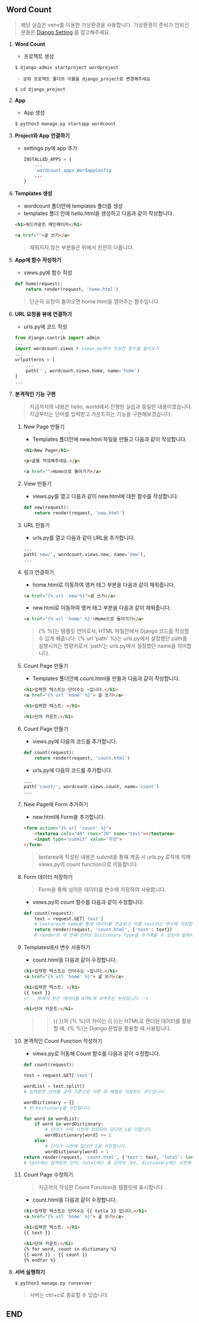 ## Word Count

> 해당 실습은 venv를 이용한 가상환경을 사용합니다. 
가상환경이 준비가 안되신 분들은 [Django Setting](https://github.com/sangyeol-kim/python_study/tree/master/django/setting) 를 참고해주세요.

1. **Word Count**
    - 프로젝트 생성

    ```$ django-admin startproject wordproject```

        - 상위 프로젝트 폴더의 이름을 django_project로 변경해주세요

    ```$ cd django_project```

2. **App**

    - App 생성

    ```$ python3 manage.py startapp wordcount```

3. **Project와 App 연결하기**

    - settings.py에 app 추가
        ```python
        INSTALLED_APPS = {
            ...
            'wordcount.apps.WordappConfig
            ...
        }
        ```

4. **Templates 생성**

    - wordcount 폴더안에 templates 폴더를 생성
    - templates 폴더 안에 hello.html을 생성하고 다음과 같이 작성합니다.
    ```html
    <h1>워드카운트 메인페이지</h1>

    <a href="">글 쓰기</a> 
    ```
    > 채워지지 않은 부분들은 뒤에서 천천히 다룹니다.

5. **App에 함수 작성하기**

    - views.py에 함수 작성
    ```python
    def home(request):
        return render(request, 'home.html')
    ```
    > 단순히 요청이 들어오면 home.html을 열어주는 함수입니다.

6. **URL 요청을 뷰에 연결하기**

    - urls.py에 코드 작성
    ```python
    from django.contrib import admin
    ...
    import wordcount.views # views.py에서 작성한 함수를 불러오기
    ...
    urlpatterns = [
        ...
        path('', wordcount.views.home, name='home')
    ]
    ...
    ```

7. **본격적인 기능 구현**
    > 지금까지의 내용은 hello, world에서 진행한 실습과 동일한 내용이였습니다.
    > 지금부터는 단어를 입력받고 카운트하는 기능을 구현해보겠습니다.

    1. New Page 만들기
        - Templates 폴더안에 new.html 파일을 만들고 다음과 같이 작성합니다.
        ```html
        <h1>New Page</h1>

        <p>글을 작성해주세요.</p> 

        <a href="">Home으로 돌아가기</a>
        ```
    2. View 만들기
        - views.py를 열고 다음과 같이 new.html에 대한 함수를 작성합니다.
        ```python
        def new(request):
            return render(request, 'new.html')
        ```
    3. URL 만들기
        - urls.py를 열고 다음과 같이 URL을 추가합니다.
        ```python
        ...
        path('new/', wordcount.views.new, name='new'),
        ...
        ```
    4. 링크 연결하기
        - home.html로 이동하여 앵커 태그 부분을 다음과 같이 채워줍니다.
        ```html
        <a href="{% url 'new'%}">글 쓰기</a>
        ```
        - new.html로 이동하여 앵커 태그 부분을 다음과 같이 채워줍니다.
        ```html
        <a href="{% url 'home' %}">Home으로 돌아가기</a>
        ```
        > {% %}는 템플릿 언어로서, HTML 파일안에서 Django 코드를 작성할 수 있게 해줍니다.
        > {% url 'path' %}는 urls.py에서 설정했던 path를 실행시키는 명령어로서 'path'는 urls.py에서 설정했던 name을 의미합니다.
    5. Count Page 만들기
        - Templates 폴더안에 count.html을 만들과 다음과 같이 작성합니다.
        ```html
        <h1>입력한 텍스트는 단어수는 ~입니다.</h1>
        <a href="{% url 'home' %}"> 글 쓰기</a>

        <h1>입력한 텍스트: </h1>

        <h1>단어 카운트:</h1>
        ```
    6. Count Page 만들기
        - views.py에 다음의 코드를 추가합니다.
        ```python
        def count(request):
            return render(request, 'count.html')
        ```
        - urls.py에 다음의 코드를 추가합니다.
        ```python
        ...
        path('count/', wordcount.views.count, name='count')
        ...
        ```
    7. New Page에 Form 추가하기
        - new.html에 Form을 추가합니다.
        ```html
        <form action="{% url 'count' %}">
            <textarea cols="40" rows="20" name="text"></textarea>
            <input type="submit" value="작성">
        </form>
        ```
        > textarea에 작성된 내용은 submit을 통해 제출 시 urls.py 로직에 의해 views.py의 count function으로 이동합니다.
    8. Form 데이터 저장하기
        > Form을 통해 넘어온 데이터를 변수에 저장하여 사용합니다.
        - views.py의 count 함수를 다음과 같이 수정합니다.
        ```python
        def count(request):
            text = request.GET['text']
            # textarea의 name을 통해 데이터를 전송받고 이를 text라는 변수에 저장합니다.
            return render(request, 'count.html', {'text': text})
            # render의 세 번째 인자로 Dictionary Type을 추가해줄 수 있는데 앞에서 저장한 text 변수를 'text'라는 key로 count.html에 넘겨주겠다는 의미입니다.
        ```
    9. Templates에서 변수 사용하기
        - count.html을 다음과 같이 수정합니다.
        ```html
        <h1>입력한 텍스트는 단어수는 ~입니다.</h1>
        <a href="{% url 'home' %}"> 글 쓰기</a>

        <h1>입력한 텍스트: </h1>
        {{ text }}
        <!-- 뷰에서 받은 데이터를 HTML에 보여주는 부분입니다.-->

        <h1>단어 카운트:</h1>
        ```
        >> {{ }}와 {% %}의 차이는 {{ }}는 HTML로 렌더된 데이터를 활용할 때, {% %}는 Django 문법을 활용할 때 사용됩니다.

    10. 본격적인 Count Function 작성하기
        - views.py로 이동해 Count 함수를 다음과 같이 수정합니다.
        ```python
        def count(request):

        text = request.GET['text']

        wordList = text.split()
        # 입력받은 단어를 공백 기준으로 자른 후 배열로 저장하는 코드입니다.

        wordDictionary = {}
        # 빈 Dictionary를 선언합니다.

        for word in wordList:
            if word in wordDictionary:
                # 단어가 이미 사전에 저장되어 있다면 1을 더합니다.
                wordDictionary[word] += 1
            else:
                # 단어가 사전에 없다면 1을 저장합니다.
                wordDictionary[word] = 1
        return render(request, 'count.html', {'text': text, 'total': len(wordList), 'dictionary': wordDictionary.items()})
        # text에는 입력받은 단어, total에는 총 단어의 개수, dictionary에는 사전에 저장된 내용을 쌍(key와 value)으로 나타냅니다.
        ```

    11. Count Page 수정하기
        > 지금까지 작성한 Count Function을 템플릿에 표시합니다.
        - count.html을 다음과 같이 수정합니다.
        ```html
        <h1>입력한 텍스트는 단어수는 {{ totla }} 입니다.</h1>
        <a href="{% url 'home' %}"> 글 쓰기</a>

        <h1>입력한 텍스트: </h1>
        {{ text }}

        <h1>단어 카운트:</h1>
        {% for word, count in dictionary %}
        {{ word }} - {{ count }}
        {% endfor %}
        ```

8. **서버 실행하기**

    ```
    $ python3 manage.py runserver
    ```
    > 서버는 ctrl+c로 종료할 수 있습니다.

## END